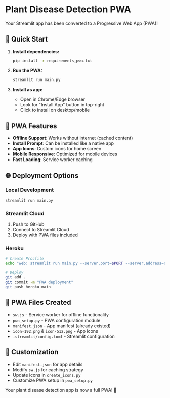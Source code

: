 # Plant Disease Detection PWA

Your Streamlit app has been converted to a Progressive Web App (PWA)!

## 🚀 Quick Start

1. **Install dependencies:**
   ```bash
   pip install -r requirements_pwa.txt
   ```

2. **Run the PWA:**
   ```bash
   streamlit run main.py
   ```

3. **Install as app:**
   - Open in Chrome/Edge browser
   - Look for "Install App" button in top-right
   - Click to install on desktop/mobile

## 📱 PWA Features

- **Offline Support**: Works without internet (cached content)
- **Install Prompt**: Can be installed like a native app
- **App Icons**: Custom icons for home screen
- **Mobile Responsive**: Optimized for mobile devices
- **Fast Loading**: Service worker caching

## 🌐 Deployment Options

### Local Development
```bash
streamlit run main.py
```

### Streamlit Cloud
1. Push to GitHub
2. Connect to Streamlit Cloud
3. Deploy with PWA files included

### Heroku
```bash
# Create Procfile
echo "web: streamlit run main.py --server.port=$PORT --server.address=0.0.0.0" > Procfile

# Deploy
git add .
git commit -m "PWA deployment"
git push heroku main
```

## 📁 PWA Files Created

- `sw.js` - Service worker for offline functionality
- `pwa_setup.py` - PWA configuration module
- `manifest.json` - App manifest (already existed)
- `icon-192.png` & `icon-512.png` - App icons
- `.streamlit/config.toml` - Streamlit configuration

## 🔧 Customization

- Edit `manifest.json` for app details
- Modify `sw.js` for caching strategy
- Update icons in `create_icons.py`
- Customize PWA setup in `pwa_setup.py`

Your plant disease detection app is now a full PWA! 🌱